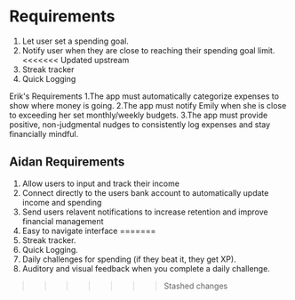 # Requirements

1. Let user set a spending goal.
2. Notify user when they are close to reaching their spending goal limit.
<<<<<<< Updated upstream
3. Streak tracker
4. Quick Logging


Erik's Requirements 
1.The app must automatically categorize expenses  to show where money is going.
2.The app must notify Emily when she is close to exceeding her set monthly/weekly budgets.
3.The app must provide positive, non-judgmental nudges to consistently log expenses and stay financially mindful.


## Aidan Requirements
1. Allow users to input and track their income
2. Connect directly to the users bank account to automatically update income and spending
3. Send users relavent notifications to increase retention and improve financial management
4. Easy to navigate interface
=======
3. Streak tracker.
4. Quick Logging.
5. Daily challenges for spending (if they beat it, they get XP).
6. Auditory and visual feedback when you complete a daily challenge.
>>>>>>> Stashed changes
